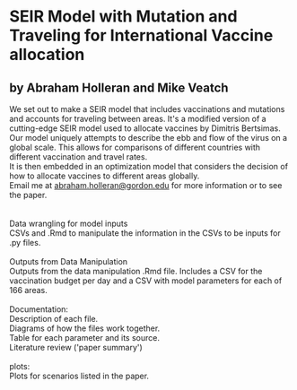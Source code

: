 # SEIR Model with Mutation and Traveling for International Vaccine allocation
## by Abraham Holleran and Mike Veatch
We set out to make a SEIR model that includes vaccinations and mutations and accounts for traveling between areas. It's a modified version of a cutting-edge SEIR model used to allocate vaccines by Dimitris Bertsimas. Our model uniquely attempts to describe the ebb and flow of the virus on a global scale. This allows for comparisons of different countries with different vaccination and travel rates.\
It is then embedded in an optimization model that considers the decision of how to allocate vaccines to different areas globally.\
Email me at abraham.holleran@gordon.edu for more information or to see the paper.\
\
\
Data wrangling for model inputs\
CSVs and .Rmd to manipulate the information in the CSVs to be inputs for .py files.\
\
Outputs from Data Manipulation\
Outputs from the data manipulation .Rmd file. Includes a CSV for the vaccination budget per day and a CSV with model parameters for each of 166 areas.\
\
Documentation:\
Description of each file.\
Diagrams of how the files work together.\
Table for each parameter and its source.\
Literature review ('paper summary')\
\
plots:\
Plots for scenarios listed in the paper.


